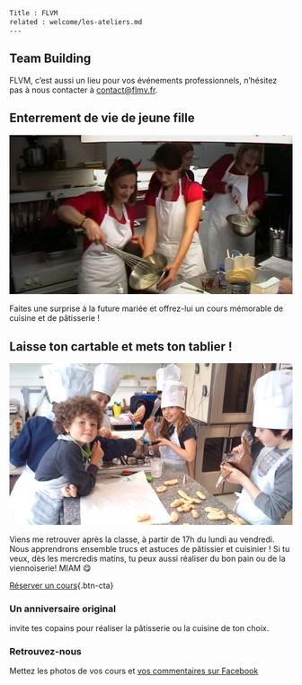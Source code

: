 	Title : FLVM
    related : welcome/les-ateliers.md
	---
## Team Building
FLVM, c’est aussi un lieu pour vos événements professionnels, n’hésitez pas à nous contacter à <contact@flmv.fr>. 

## Enterrement de vie de jeune fille
![Enterrement de vie de jeune fille](welcome/images/enterrement-de-vie-de-jf.jpg)

Faites une surprise à la future mariée et offrez-lui un cours mémorable de cuisine et de pâtisserie !

## Laisse ton cartable et mets ton tablier&nbsp;!
![les petites toques](cours/images/les-petites-toques.jpg)

Viens me retrouver après la classe, à partir de 17h du lundi au vendredi. Nous apprendrons ensemble trucs et astuces de pâtissier et cuisinier ! 
Si tu veux, dès les mercredis matins, tu peux aussi réaliser du bon pain ou de la viennoiserie! MIAM 😋


[Réserver un cours](planning){.btn-cta}

### Un anniversaire original
invite tes copains pour réaliser la pâtisserie ou la cuisine de ton choix.

### Retrouvez-nous
Mettez les photos de vos cours et [vos commentaires sur Facebook](https://www.facebook.com/flvm.cours/)
